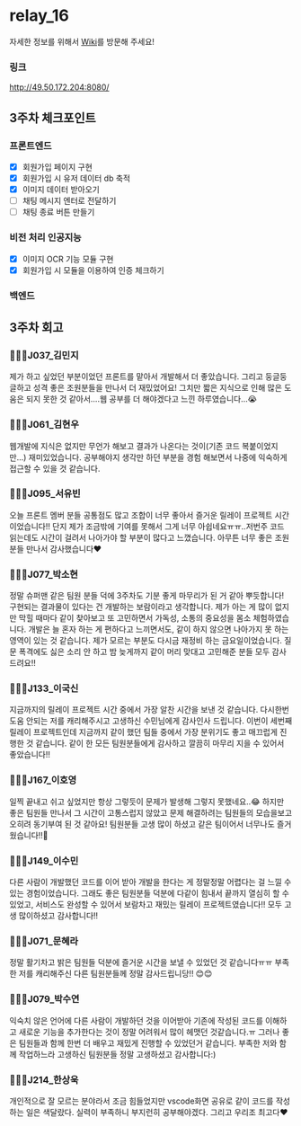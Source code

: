 # relay_16

자세한 정보를 위해서 [Wiki](https://github.com/boostcamp-2020/relay_16/wiki)를 방문해 주세요!

### 링크
http://49.50.172.204:8080/

## 3주차 체크포인트

### 프론트엔드
- [X] 회원가입 페이지 구현
- [X] 회원가입 시 유저 데이터 db 축적
- [X] 이미지 데이터 받아오기
- [ ] 채팅 메시지 엔터로 전달하기
- [ ] 채팅 종료 버튼 만들기

### 비전 처리 인공지능
- [X] 이미지 OCR 기능 모듈 구현
- [X] 회원가입 시 모듈을 이용하여 인증 체크하기

### 백엔드

## 3주차 회고
### 👩🏻‍💻J037_김민지

제가 하고 싶었던 부분이었던 프론트를 맡아서 개발해서 더 좋았습니다. 그리고 둥글둥글하고 성격 좋은 조원분들을 만나서 더 재밌었어요! 그치만 짧은 지식으로 인해 많은 도움은 되지 못한 것 같아서….웹 공부를 더 해야겠다고 느낀 하루였습니다…:sob: 


### 🧑🏻‍💻J061_김현우 

웹개발에 지식은 없지만 무언가 해보고 결과가 나온다는 것이(기존 코드 복붙이었지만...)  재미있었습니다. 공부해야지 생각만 하던 부분을 경험 해보면서 나중에 익숙하게 접근할 수 있을 것 같습니다.


### 👩🏻‍💻J095_서유빈

오늘 프론트 멤버 분들 공통점도 많고 조합이 너무 좋아서 즐거운 릴레이 프로젝트 시간이었습니다!! 단지 제가 조금밖에 기여를 못해서 그게 너무 아쉽네요ㅠㅠ..저번주 코드 읽는데도 시간이 걸려서 나아가야 할 부분이 많다고 느꼈습니다. 아무튼 너무 좋은 조원분들 만나서 감사했습니다:heart:


### 👩🏻‍💻J077_박소현

정말 슈퍼맨 같은 팀원 분들 덕에 3주차도 기분 좋게 마무리가 된 거 같아 뿌듯합니다! 구현되는 결과물이 있다는 건 개발하는 보람이라고 생각합니다. 제가 아는 게 많이 없지만 막힐 때마다 같이 찾아보고 또 고민하면서 가독성, 소통의 중요성을 몸소 체험하였습니다. 개발은 늘 혼자 하는 게 편하다고 느끼면서도, 같이 하지 않으면 나아가지 못 하는 영역이 있는 것 같습니다. 제가 모르는 부분도 다시금 재정비 하는 금요일이었습니다. 질문 폭격에도 싫은 소리 안 하고 밤 늦게까지 같이 머리 맞대고 고민해준 분들 모두 감사드려요!!


### 🧑🏻‍💻J133_이국신 

지금까지의 릴레이 프로젝트 시간 중에서 가장 알찬 시간을 보낸  것 같습니다. 다시한번 도움 안되는 저를 캐리해주시고 고생하신 수민님에게 감사인사 드립니다. 이번이 세번째 릴레이 프로젝트인데 지금까지 같이 했던 팀들 중에서 가장 분위기도 좋고 매끄럽게 진행한 것 같습니다.  같이 한 모든 팀원분들에게 감사하고 깔끔히 마무리 지을 수 있어서 좋았습니다!!


### 🧑🏻‍💻J167_이호영

일찍 끝내고 쉬고 싶었지만 항상 그렇듯이 문제가 발생해 그렇지 못했네요..:joy: 하지만 좋은 팀원들 만나서 그 시간이 고통스럽지 않았고 문제 해결하려는 팀원들의 모습을보고 오히려 동기부여 된 것 같아요! 팀원분들 고생 많이 하셨고 같은 팀이어서 너무나도 즐거웠습니다!!:clap:


### 🧑🏻‍💻J149_이수민

다른 사람이 개발했던 코드를 이어 받아 개발을 한다는 게 정말정말 어렵다는 걸 느낄 수 있는 경험이었습니다. 그래도 좋은 팀원분들 덕분에 다같이 힘내서 끝까지 열심히 할 수 있었고, 서비스도 완성할 수 있어서 보람차고 재밌는 릴레이 프로젝트였습니다!! 모두 고생 많이하셨고 감사합니다!!


### 👩🏻‍💻J071_문혜라

정말 활기차고 밝은 팀원들 덕분에 즐거운 시간을 보낼 수 있었던 것 같습니다ㅠㅠ 부족한 저를 캐리해주신 다른 팀원분들께 정말 감사드립니당!! :blush::blush:


### 👩🏻‍💻J079_박수연

익숙치 않은 언어에 다른 사람이 개발하던 것을 이어받아 기존에 작성된 코드를 이해하고 새로운 기능을 추가한다는 것이 정말 어려워서 많이 헤맷던 것같습니다.ㅠ 그러나 좋은 팀원들과 함께 한번 더 배우고 재밌게 진행할 수 있었던거 같습니다. 부족한 저와 함께 작업하느라 고생하신 팀원분들 정말 고생하셨고 감사합니다:)

### 🧑🏻‍💻J214_한상욱

개인적으로 잘 모르는 분야라서 조금 힘들었지만 vscode화면 공유로 같이 코드를 작성하는 일은 색달랐다. 실력이 부족하니 부지런히 공부해야겠다. 그리고 우리조 최고다:heart: